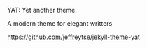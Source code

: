 YAT: Yet another theme.

A modern theme for elegant writters

https://github.com/jeffreytse/jekyll-theme-yat
